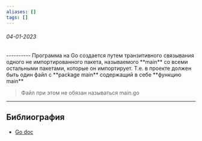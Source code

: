 ```yaml
---
aliases: []
tags: []
---
```

<h6>04-01-2023</h6>
----------
Программа на Go создается путем транзитивного связывания одного не импортированного пакета, называемого **main** со всеми остальными пакетами, которые он импортирует.
Т.е. в проекте должен быть один файл с **package main** содержащий в себе **функцию main**

>Файл при этом не обязан называться main.go


---
## Библиография
- [Go doc](https://go.dev/ref/spec#Program_execution)